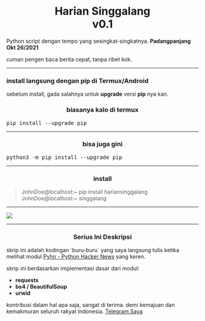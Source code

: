 <h1 align='center'>Harian Singgalang<br><b>v0.1</b></h1>
<p>Python script dengan tempo yang sesingkat-singkatnya. <b>Padangpanjang Okt 26/2021</b></p>
<p>cuman pengen baca berita cepat, tanpa ribet kok.</p>
<hr><h3>install langsung dengan pip di Termux/Android</h3>
<p>sebelum install, gada salahnya untuk <b>upgrade</b> versi <b>pip</b> nya kan.</p>
<h3 align='center'>biasanya kalo di termux</h3>
<pre>pip install --upgrade pip</pre>
<hr><h3 align='center'>bisa juga gini</h3>
<pre>python3 -m pip install --upgrade pip</pre>
<hr><h3 align='center'>install</h3>
<blockquote>JohnDoe@localhost:~ pip install hariansinggalang<br>JohnDoe@localhost:~ singgalang</blockquote>
<hr><img src="./screenshot/Screenshot_2021-11-03_12-15-37.png">
<hr><h3 align="center">Serius Ini Deskripsi</h3>
<p>skrip ini adalah kodingan `buru-buru` yang saya langsung tulis ketika melihat modul <a href="https://pypi.org/project/pyhn">Pyhn - Python Hacker News</a> yang keren.</p>
<p>skrip ini berdasarkan implementasi dasar dari modul:</p>
<ul>
	<li><b>requests</b></li>
	<li><b>bs4 / BeautifulSoup</b></li>
	<li><b>urwid</b></li>
</ul>
<p>kontribusi dalam hal apa saja, sangat di terima. demi kemajuan dan kemakmuran seluruh rakyat Indonesia. <a href="https://t.me/ini_peninggi_badan">Telegram Saya</a></p>
